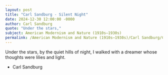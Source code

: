 ```yaml
---
layout: post
title: "Carl Sandburg - Silent Night"
date: 2024-12-30 12:00:00 -0000
author: Carl Sandburg
quote: "Under the stars,"
subject: American Modernism and Nature (1910s–1930s)
permalink: /American Modernism and Nature (1910s–1930s)/Carl Sandburg/Carl Sandburg - Silent Night
---
```


Under the stars,
by the quiet hills of night,
I walked with a dreamer
whose thoughts were lilies and light.

- Carl Sandburg
